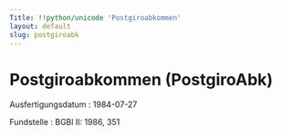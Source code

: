 ```yaml
---
Title: !!python/unicode 'Postgiroabkommen'
layout: default
slug: postgiroabk
---
```


# Postgiroabkommen (PostgiroAbk)

Ausfertigungsdatum
:   1984-07-27

Fundstelle
:   BGBl II: 1986, 351

